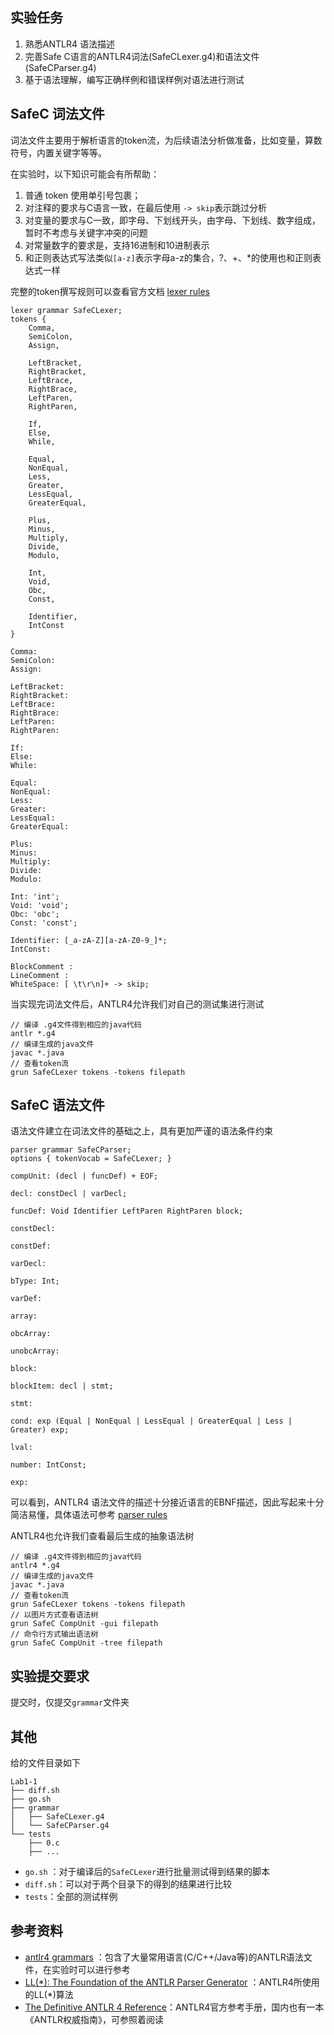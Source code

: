 ## 实验任务

1. 熟悉ANTLR4 语法描述
2. 完善Safe C语言的ANTLR4词法(SafeCLexer.g4)和语法文件(SafeCParser.g4)
3. 基于语法理解，编写正确样例和错误样例对语法进行测试

## SafeC 词法文件

词法文件主要用于解析语言的token流，为后续语法分析做准备，比如变量，算数符号，内置关键字等等。

在实验时，以下知识可能会有所帮助：

1. 普通 token 使用单引号包裹；
2. 对注释的要求与C语言一致，在最后使用 `-> skip`表示跳过分析
3. 对变量的要求与C一致，即字母、下划线开头，由字母、下划线、数字组成，暂时不考虑与关键字冲突的问题
4. 对常量数字的要求是，支持16进制和10进制表示
5. 和正则表达式写法类似`[a-z]`表示字母a-z的集合，?、+、*的使用也和正则表达式一样

完整的token撰写规则可以查看官方文档 [lexer rules](https://github.com/ANTLR/antlr4/blob/master/doc/lexer-rules.md)

```
lexer grammar SafeCLexer;
tokens {
    Comma,
    SemiColon,
    Assign,

    LeftBracket,
    RightBracket,
    LeftBrace,
    RightBrace,
    LeftParen,
    RightParen,

    If,
    Else,
    While,

    Equal,
    NonEqual,
    Less,
    Greater,
    LessEqual,
    GreaterEqual,

    Plus,
    Minus,
    Multiply,
    Divide,
    Modulo,

    Int,
    Void,
    Obc,
    Const,

    Identifier,
    IntConst
}

Comma: 
SemiColon: 
Assign: 

LeftBracket: 
RightBracket: 
LeftBrace: 
RightBrace: 
LeftParen: 
RightParen: 

If: 
Else: 
While: 

Equal: 
NonEqual: 
Less: 
Greater: 
LessEqual: 
GreaterEqual: 

Plus: 
Minus: 
Multiply: 
Divide: 
Modulo: 

Int: 'int';
Void: 'void';
Obc: 'obc';
Const: 'const';

Identifier: [_a-zA-Z][a-zA-Z0-9_]*;
IntConst:

BlockComment : 
LineComment : 
WhiteSpace: [ \t\r\n]+ -> skip;
```

当实现完词法文件后，ANTLR4允许我们对自己的测试集进行测试

```
// 编译 .g4文件得到相应的java代码
antlr *.g4
// 编译生成的java文件
javac *.java
// 查看token流
grun SafeCLexer tokens -tokens filepath
```

## SafeC 语法文件‌

语法文件建立在词法文件的基础之上，具有更加严谨的语法条件约束

```
parser grammar SafeCParser;
options { tokenVocab = SafeCLexer; }

compUnit: (decl | funcDef) + EOF;

decl: constDecl | varDecl;

funcDef: Void Identifier LeftParen RightParen block;

constDecl:

constDef:

varDecl:

bType: Int;

varDef:

array:

obcArray:

unobcArray:

block:

blockItem: decl | stmt;

stmt:

cond: exp (Equal | NonEqual | LessEqual | GreaterEqual | Less | Greater) exp;

lval:

number: IntConst;

exp:
```

可以看到，ANTLR4 语法文件的描述十分接近语言的EBNF描述，因此写起来十分简洁易懂，具体语法可参考 [parser rules](https://github.com/ANTLR/antlr4/blob/master/doc/parser-rules.md) 

ANTLR4也允许我们查看最后生成的抽象语法树

```
// 编译 .g4文件得到相应的java代码
antlr4 *.g4
// 编译生成的java文件
javac *.java
// 查看token流
grun SafeCLexer tokens -tokens filepath
// 以图片方式查看语法树
grun SafeC CompUnit -gui filepath
// 命令行方式输出语法树
grun SafeC CompUnit -tree filepath
```

## 实验提交要求

提交时，仅提交`grammar`文件夹

## 其他

给的文件目录如下

```
Lab1-1
├── diff.sh
├── go.sh
├── grammar
│   ├── SafeCLexer.g4
│   └── SafeCParser.g4
└── tests
    ├── 0.c
    ├── ...
```

+ `go.sh` ：对于编译后的`SafeCLexer`进行批量测试得到结果的脚本
+ `diff.sh`：可以对于两个目录下的得到的结果进行比较
+ `tests`：全部的测试样例

## 参考资料

- [antlr4 grammars](https://github.com/antlr/grammars-v4) ：包含了大量常用语言(C/C++/Java等)的ANTLR语法文件，在实验时可以进行参考
- [LL(*): The Foundation of the ANTLR Parser Generator](https://www.antlr.org/papers/LL-star-PLDI11.pdf) ：ANTLR4所使用的LL(*)算法
- [The Definitive ANTLR 4 Reference](https://pragprog.com/titles/tpantlr2/the-definitive-antlr-4-reference/)：ANTLR4官方参考手册，国内也有一本《ANTLR权威指南》，可参照着阅读